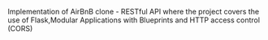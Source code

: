 Implementation of AirBnB clone - RESTful API where the project covers the use of Flask,Modular Applications with Blueprints and HTTP access control (CORS)
